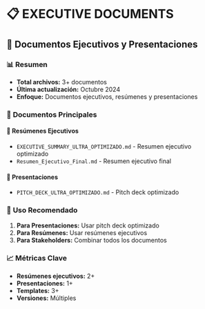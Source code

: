 # 📋 EXECUTIVE DOCUMENTS
## 📁 Documentos Ejecutivos y Presentaciones

### 📊 **Resumen**
- **Total archivos:** 3+ documentos
- **Última actualización:** Octubre 2024
- **Enfoque:** Documentos ejecutivos, resúmenes y presentaciones

### 🎯 **Documentos Principales**

#### 📄 **Resúmenes Ejecutivos**
- `EXECUTIVE_SUMMARY_ULTRA_OPTIMIZADO.md` - Resumen ejecutivo optimizado
- `Resumen_Ejecutivo_Final.md` - Resumen ejecutivo final

#### 🎯 **Presentaciones**
- `PITCH_DECK_ULTRA_OPTIMIZADO.md` - Pitch deck optimizado

### 🎯 **Uso Recomendado**
1. **Para Presentaciones:** Usar pitch deck optimizado
2. **Para Resúmenes:** Usar resúmenes ejecutivos
3. **Para Stakeholders:** Combinar todos los documentos

### 📈 **Métricas Clave**
- **Resúmenes ejecutivos:** 2+
- **Presentaciones:** 1+
- **Templates:** 3+
- **Versiones:** Múltiples














